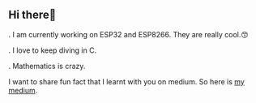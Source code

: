 ## Hi there👋

. I am currently working on ESP32 and ESP8266. They are really cool.😙

. I love to keep diving in C.

. Mathematics is crazy.

I want to share fun fact that I learnt with you on medium. So here is [my medium](https://medium.com/@SiavashSkynet/possibility-of-changing-constant-in-c-da3a4629243a).


